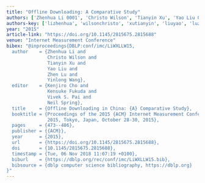 ```yaml
---
title: "Offline Downloading: A Comparative Study"
authors: ['Zhenhua Li 0001', 'Christo Wilson', 'Tianyin Xu', 'Yao Liu 0001', 'Zhen Lu', 'Yinlong Wang']
authors-key: ['lizhenhua', 'wilsonchristo', 'xutianyin', 'liuyao', 'luzhen', 'wangyinlong']
year: "2015"
article-link: "https://doi.org/10.1145/2815675.2815688"
venue: "Internet Measurement Conference"
bibex: "@inproceedings{DBLP:conf/imc/LiWXLLW15,
  author    = {Zhenhua Li and
               Christo Wilson and
               Tianyin Xu and
               Yao Liu and
               Zhen Lu and
               Yinlong Wang},
  editor    = {Kenjiro Cho and
               Kensuke Fukuda and
               Vivek S. Pai and
               Neil Spring},
  title     = {Offline Downloading in China: {A} Comparative Study},
  booktitle = {Proceedings of the 2015 {ACM} Internet Measurement Conference, {IMC}
               2015, Tokyo, Japan, October 28-30, 2015},
  pages     = {473--486},
  publisher = {{ACM}},
  year      = {2015},
  url       = {https://doi.org/10.1145/2815675.2815688},
  doi       = {10.1145/2815675.2815688},
  timestamp = {Tue, 06 Nov 2018 11:07:19 +0100},
  biburl    = {https://dblp.org/rec/conf/imc/LiWXLLW15.bib},
  bibsource = {dblp computer science bibliography, https://dblp.org}
}"
---
```

